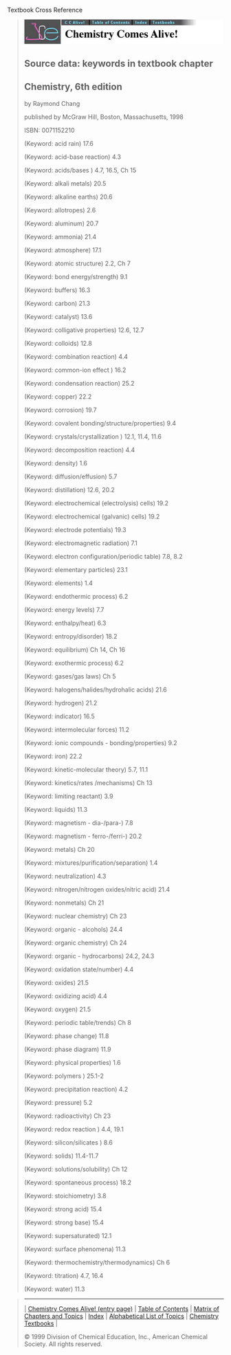 





 Textbook Cross Reference
 



> ![Chemistry Comes Alive!](ccahead.gif)
> 
> 
> 
> 
> 
> 
> 
> ## Source data: keywords in textbook chapter
> 
> 
> 
> 
> ## Chemistry, 6th edition
>  
>  by Raymond Chang
>  
>  published by McGraw Hill, Boston, Massachusetts, 1998
>  
>  ISBN: 0071152210
> 
> 
> 
>  (Keyword: acid rain) 17.6
>    
> 
>  (Keyword: acid-base reaction) 4.3
>    
> 
>  (Keyword: acids/bases ) 4.7, 16.5, Ch 15
>    
> 
>  (Keyword: alkali metals) 20.5
>    
> 
>  (Keyword: alkaline earths) 20.6
>    
> 
>  (Keyword: allotropes) 2.6
>    
> 
>  (Keyword: aluminum) 20.7
>    
> 
>  (Keyword: ammonia) 21.4
>    
> 
>  (Keyword: atmosphere) 17.1
>    
> 
>  (Keyword: atomic structure) 2.2, Ch 7
>    
> 
>  (Keyword: bond energy/strength) 9.1
>    
> 
>  (Keyword: buffers) 16.3
>    
> 
>  (Keyword: carbon) 21.3
>    
> 
>  (Keyword: catalyst) 13.6
>    
> 
>  (Keyword: colligative properties) 12.6, 12.7
>    
> 
>  (Keyword: colloids) 12.8
>    
> 
>  (Keyword: combination reaction) 4.4
>    
> 
>  (Keyword: common-ion effect ) 16.2
>    
> 
>  (Keyword: condensation reaction) 25.2
>    
> 
>  (Keyword: copper) 22.2
>    
> 
>  (Keyword: corrosion) 19.7
>    
> 
>  (Keyword: covalent bonding/structure/properties) 9.4
>    
> 
>  (Keyword: crystals/crystallization ) 12.1, 11.4, 11.6
>    
> 
>  (Keyword: decomposition reaction) 4.4
>    
> 
>  (Keyword: density) 1.6
>    
> 
>  (Keyword: diffusion/effusion) 5.7
>    
> 
>  (Keyword: distillation) 12.6, 20.2
>    
> 
>  (Keyword: electrochemical (electrolysis) cells) 19.2
>    
> 
>  (Keyword: electrochemical (galvanic) cells) 19.2
>    
> 
>  (Keyword: electrode potentials) 19.3
>    
> 
>  (Keyword: electromagnetic radiation) 7.1
>    
> 
>  (Keyword: electron configuration/periodic table) 7.8, 8.2
>    
> 
>  (Keyword: elementary particles) 23.1
>    
> 
>  (Keyword: elements) 1.4
>    
> 
>  (Keyword: endothermic process) 6.2
>    
> 
>  (Keyword: energy levels) 7.7
>    
> 
>  (Keyword: enthalpy/heat) 6.3
>    
> 
>  (Keyword: entropy/disorder) 18.2
>    
> 
>  (Keyword: equilibrium) Ch 14, Ch 16
>    
> 
>  (Keyword: exothermic process) 6.2
>    
> 
>  (Keyword: gases/gas laws) Ch 5
>    
> 
>  (Keyword: halogens/halides/hydrohalic acids) 21.6
>    
> 
>  (Keyword: hydrogen) 21.2
>    
> 
>  (Keyword: indicator) 16.5
>    
> 
>  (Keyword: intermolecular forces) 11.2
>    
> 
>  (Keyword: ionic compounds - bonding/properties) 9.2
>    
> 
>  (Keyword: iron) 22.2
>    
> 
>  (Keyword: kinetic-molecular theory) 5.7, 11.1
>    
> 
>  (Keyword: kinetics/rates /mechanisms) Ch 13
>    
> 
>  (Keyword: limiting reactant) 3.9
>    
> 
>  (Keyword: liquids) 11.3
>    
> 
>  (Keyword: magnetism - dia-/para-) 7.8
>    
> 
>  (Keyword: magnetism - ferro-/ferri-) 20.2
>    
> 
>  (Keyword: metals) Ch 20
>    
> 
>  (Keyword: mixtures/purification/separation) 1.4
>    
> 
>  (Keyword: neutralization) 4.3
>    
> 
>  (Keyword: nitrogen/nitrogen oxides/nitric acid) 21.4
>    
> 
>  (Keyword: nonmetals) Ch 21
>    
> 
>  (Keyword: nuclear chemistry) Ch 23
>    
> 
>  (Keyword: organic - alcohols) 24.4
>    
> 
>  (Keyword: organic chemistry) Ch 24
>    
> 
>  (Keyword: organic - hydrocarbons) 24.2, 24.3
>    
> 
>  (Keyword: oxidation state/number) 4.4
>    
> 
>  (Keyword: oxides) 21.5
>    
> 
>  (Keyword: oxidizing acid) 4.4
>    
> 
>  (Keyword: oxygen) 21.5
>    
> 
>  (Keyword: periodic table/trends) Ch 8
>    
> 
>  (Keyword: phase change) 11.8
>    
> 
>  (Keyword: phase diagram) 11.9
>    
> 
>  (Keyword: physical properties) 1.6
>    
> 
>  (Keyword: polymers ) 25.1-2
>    
> 
>  (Keyword: precipitation reaction) 4.2
>    
> 
>  (Keyword: pressure) 5.2
>    
> 
>  (Keyword: radioactivity) Ch 23
>    
> 
>  (Keyword: redox reaction ) 4.4, 19.1
>    
> 
>  (Keyword: silicon/silicates ) 8.6
>    
> 
>  (Keyword: solids) 11.4-11.7
>    
> 
>  (Keyword: solutions/solubility) Ch 12
>    
> 
>  (Keyword: spontaneous process) 18.2
>    
> 
>  (Keyword: stoichiometry) 3.8
>    
> 
>  (Keyword: strong acid) 15.4
>    
> 
>  (Keyword: strong base) 15.4
>    
> 
>  (Keyword: supersaturated) 12.1
>    
> 
>  (Keyword: surface phenomena) 11.3
>    
> 
>  (Keyword: thermochemistry/thermodynamics) Ch 6
>    
> 
>  (Keyword: titration) 4.7, 16.4
>    
> 
>  (Keyword: water) 11.3



> ---
> 
> 
>  |
>  [Chemistry Comes Alive! (entry page)](../INDEX.HTM) 
>  |
>  [Table of Contents](../CONTENTS.HTM) 
>  |
>  [Matrix of Chapters and Topics](../MATRIX.HTM) 
>  |
>  [Index](../WORDS.HTM) 
>  |
>  [Alphabetical List of Topics](../ALPHATOP.HTM) 
>  |
>  [Chemistry Textbooks](../BOOKS.HTM) 
>  |
>  
>  © 1999 Division of Chemical Education, Inc.,
American Chemical Society. All rights reserved.






